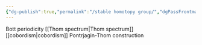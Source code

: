 ```yaml
---
{"dg-publish":true,"permalink":"/stable homotopy group/","dgPassFrontmatter":true,"created":"2024-12-14T13:25:48.003+01:00","updated":"2024-12-14T13:27:14.885+01:00"}
---
```


Bott periodicity
[[Thom spectrum\|Thom spectrum]]
[[cobordism\|cobordism]] Pontrjagin-Thom construction